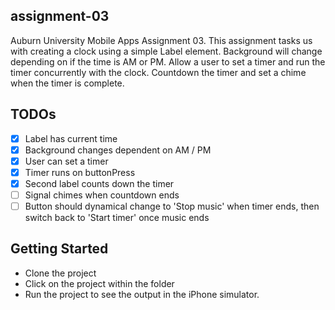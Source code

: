 assignment-03
-------------
Auburn University Mobile Apps Assignment 03. This assignment tasks us with creating a clock using a simple Label element. Background will change depending on if the time is AM or PM. Allow a user to set a timer and run the timer concurrently with the clock. Countdown the timer and set a chime when the timer is complete.

TODOs
-----
- [x] Label has current time
- [x] Background changes dependent on AM / PM
- [x] User can set a timer
- [x] Timer runs on buttonPress
- [x] Second label counts down the timer
- [ ] Signal chimes when countdown ends
- [ ] Button should dynamical change to 'Stop music' when timer ends, then switch back to 'Start timer' once music ends

Getting Started
---------------
- Clone the project
- Click on the project within the folder
- Run the project to see the output in the iPhone simulator.
